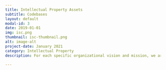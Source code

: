 ```yaml
---
title: Intellectual Property Assets
subtitle: Codebases 
layout: default
modal-id: 3
date: 2019-01-01
img: isc.png
thumbnail: isc-thumbnail.png
alt: image-alt
project-date: January 2021
category: Intellectual Property
description: For each specific organizational vision and mission, we are happy to collaborate with the business to design a cogent innovation thesis and develop codebase solutions, among other IP assets.     

---
```

